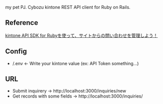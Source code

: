 my pet PJ. Cybozu kintone REST API client for Ruby on Rails.

## Reference
[kintone API SDK for Rubyを使って、サイトからの問い合わせを管理しよう！](https://developer.cybozu.io/hc/ja/articles/360000854486-kintone-API-SDK-for-Ruby%E3%82%92%E4%BD%BF%E3%81%A3%E3%81%A6-%E3%82%B5%E3%82%A4%E3%83%88%E3%81%8B%E3%82%89%E3%81%AE%E5%95%8F%E3%81%84%E5%90%88%E3%82%8F%E3%81%9B%E3%82%92%E7%AE%A1%E7%90%86%E3%81%97%E3%82%88%E3%81%86-)

## Config
- /.env <- Write your kintone value (ex: API Token something...)

## URL
- Submit inquirery -> http://localhost:3000/inquiries/new
- Get records with some fields -> http://localhost:3000/inquiries/
